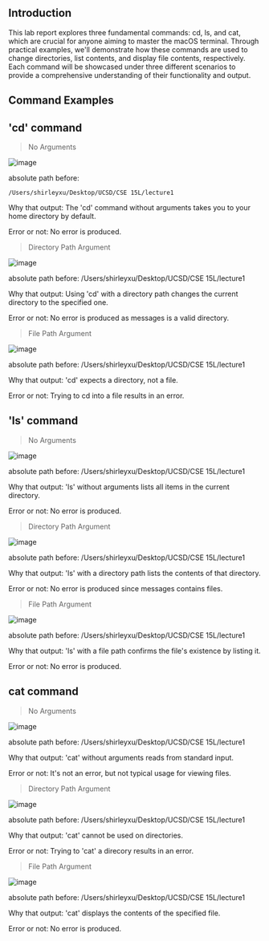 ## Introduction
This lab report explores three fundamental commands: cd, ls, and cat, which are crucial for anyone aiming to master the macOS terminal. Through practical examples, we'll demonstrate how these commands are used to change directories, list contents, and display file contents, respectively. Each command will be showcased under three different scenarios to provide a comprehensive understanding of their functionality and output. 

## Command Examples

**'cd' command**
---
>No Arguments

![image](https://github.com/furyhorn/cse15l-lab-reports/assets/165836763/5493e2c5-0027-42e1-9072-4083f7a37ba8)

absolute path before: 
```
/Users/shirleyxu/Desktop/UCSD/CSE 15L/lecture1
```

Why that output: The 'cd' command without arguments takes you to your home directory by default. 

Error or not: No error is produced.



>Directory Path Argument

![image](https://github.com/furyhorn/cse15l-lab-reports/assets/165836763/ec47c357-0cee-4586-9749-bcbc7b534bc7)

absolute path before: /Users/shirleyxu/Desktop/UCSD/CSE 15L/lecture1

Why that output: Using 'cd' with a directory path changes the current directory to the specified one. 

Error or not: No error is produced as messages is a valid directory.



>File Path Argument

![image](https://github.com/furyhorn/cse15l-lab-reports/assets/165836763/6fc0be3b-ad32-4c0d-96f3-72a7e199f305)

absolute path before: /Users/shirleyxu/Desktop/UCSD/CSE 15L/lecture1

Why that output:  'cd' expects a directory, not a file. 

Error or not: Trying to cd into a file results in an error.




**'ls' command**
---
>No Arguments

![image](https://github.com/furyhorn/cse15l-lab-reports/assets/165836763/1b39e91d-ff9a-4790-bd0f-69beb3180a89)

absolute path before: /Users/shirleyxu/Desktop/UCSD/CSE 15L/lecture1

Why that output: 'ls' without arguments lists all items in the current directory.

Error or not:  No error is produced.



>Directory Path Argument

![image](https://github.com/furyhorn/cse15l-lab-reports/assets/165836763/7e0e24e6-b8c1-4697-84e2-b048d0de5dc6)

absolute path before: /Users/shirleyxu/Desktop/UCSD/CSE 15L/lecture1

Why that output: 'ls' with a directory path lists the contents of that directory. 

Error or not: No error is produced since messages contains files.



>File Path Argument

![image](https://github.com/furyhorn/cse15l-lab-reports/assets/165836763/948990be-5606-4c02-95d8-20fcf6b5901a)

absolute path before: /Users/shirleyxu/Desktop/UCSD/CSE 15L/lecture1

Why that output: 'ls' with a file path confirms the file's existence by listing it. 

Error or not: No error is produced.



**cat command**
---
>No Arguments

![image](https://github.com/furyhorn/cse15l-lab-reports/assets/165836763/8dda8baf-f35a-42ec-ba31-27cd324e6598)

absolute path before: /Users/shirleyxu/Desktop/UCSD/CSE 15L/lecture1

Why that output: 'cat' without arguments reads from standard input. 

Error or not: It's not an error, but not typical usage for viewing files.



>Directory Path Argument

![image](https://github.com/furyhorn/cse15l-lab-reports/assets/165836763/c0e3f470-7021-48c5-8c11-1ae4acbd2e42)

absolute path before: /Users/shirleyxu/Desktop/UCSD/CSE 15L/lecture1

Why that output: 'cat' cannot be used on directories.

Error or not: Trying to 'cat' a direcory results in an error.



>File Path Argument

![image](https://github.com/furyhorn/cse15l-lab-reports/assets/165836763/e02b44b7-0760-4610-a54e-3890ce9c8fbe)

absolute path before: /Users/shirleyxu/Desktop/UCSD/CSE 15L/lecture1

Why that output: 'cat' displays the contents of the specified file. 

Error or not: No error is produced.
